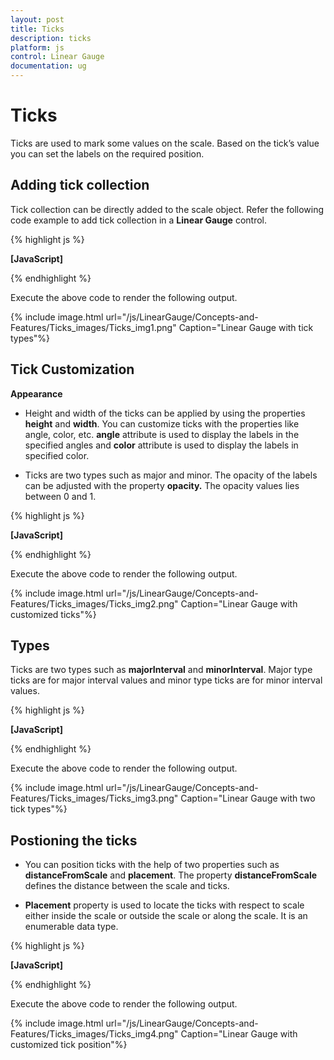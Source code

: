 ```yaml
---
layout: post
title: Ticks
description: ticks
platform: js
control: Linear Gauge
documentation: ug
---
```


# Ticks

Ticks are used to mark some values on the scale. Based on the tick’s value you can set the labels on the required position.

## Adding tick collection 

Tick collection can be directly added to the scale object. Refer the following code example to add tick collection in a **Linear Gauge** control.



{% highlight js %}

**[JavaScript]**
<div id="LinearGauge1"></div>
<script type="text/javascript">
$(function () {
//For Linear gauge rendering
$("#LinearGauge1").ejLinearGauge({enableAnimation:false,
//Adding frame object
frame: {
innerWidth: 8,
outerWidth: 10,
backgroundImageUrl: "../images/gauge/Gauge_linear_light.png"
}, value: 78,

//Adding scale collection
scales: [{width:5,
backgroundColor: "transparent", type: "roundedrectangle",
border: { color: "Grey", width: 1 },showBarPointers: true,

//Adding label collection
labels: [{ distanceFromScale: { x: -25, y: 0 } }],

//Adding marker pointer collection
markerPointers:[{width:10,length:10, value:60}],

//Adding bar pointer collection
barPointers: [{ width: 5, backgroundColor: "#95C7E0" },
{ width: 6, backgroundColor: "#EDC1D7",
distanceFromScale: -15,value:30,opacity:0.7 }],

//Adding tick collection
**ticks: [{**
type: "majorinterval", width: 2,
color: "#8c8c8c", distanceFromScale: { x: -10, y: 0 },position:"far"
**},**
**{**
type: "minorinterval", width: 1, height: 6,
color: "#8c8c8c", distanceFromScale: { x: -10, y: 0 }, position: "far"
**}]**
}]
});           });
</script>


{% endhighlight %}



Execute the above code to render the following output.

{% include image.html url="/js/LinearGauge/Concepts-and-Features/Ticks_images/Ticks_img1.png" Caption="Linear Gauge with tick types"%}



## Tick Customization

**Appearance**

* Height and width of the ticks can be applied by using the properties **height** and **width**. You can customize ticks with the properties like angle, color, etc. **angle** attribute is used to display the labels in the specified angles and **color** attribute is used to display the labels in specified color. 

* Ticks are two types such as major and minor. The opacity of the labels can be adjusted with the property **opacity.** The opacity values lies between 0 and 1.



{% highlight js %}

**[JavaScript]**
<div id="LinearGauge1"></div>
<script type="text/javascript">
$(function () {
//For Linear gauge rendering
$("#LinearGauge1").ejLinearGauge({enableAnimation:false,
//Adding scale object
frame: {
innerWidth: 8,
outerWidth: 10,
backgroundImageUrl: "../images/gauge/Gauge_linear_light.png"
}, value: 78,

//Adding scale collection
scales: [{
width:5,
backgroundColor: "transparent", type: "roundedrectangle",
border: { color: "Grey", width: 1 },showBarPointers: true,

//Adding label collection
labels: [{ distanceFromScale: { x: -25, y: 0 } }],

//Adding marker pointer collection
markerPointers:[{width:10,length:10, value:60}],

//Adding bar pointer collection
barPointers: [{ width: 5, backgroundColor: "#95C7E0" }],

//Adding ticks collection
ticks: [{
type: "majorinterval",
**width: 2,**
**height:14,**
**angle:10,**
**color: "Black",**
distanceFromScale: { x: -10, y: 0 },position:"far"
},
{
type: "minorinterval",
**width: 1,**
**height: 10,**
**opacity:0.5,**
**color: "Black",**
distanceFromScale: { x: -10, y: 0 }, position: "far"
}]
}]
});
});
</script>



{% endhighlight %}


Execute the above code to render the following output.

{% include image.html url="/js/LinearGauge/Concepts-and-Features/Ticks_images/Ticks_img2.png" Caption="Linear Gauge with customized ticks"%}

## Types

Ticks are two types such as **majorInterval** and **minorInterval**. Major type ticks are for major interval values and minor type ticks are for minor interval values.



{% highlight js %}

**[JavaScript]**
<div id="LinearGauge1"></div>
<script type="text/javascript">
$(function () {
//For Linear gauge rendering
$("#LinearGauge1").ejLinearGauge({enableAnimation:false,
//Adding frame object
frame: {
innerWidth: 8,
outerWidth: 10,
backgroundImageUrl: "../images/gauge/Gauge_linear_light.png"
}, value: 78,

//Adding scale collection
scales: [{width:5,
backgroundColor: "transparent", type: "roundedrectangle",
border: { color: "Grey", width: 1 },showBarPointers: true,

//Adding label collection
labels: [{ distanceFromScale: { x: -25, y: 0 } }],

//Adding marker pointer collection
markerPointers:[{width:10,length:10, value:60}],

//Adding bar pointer collection
barPointers: [{ width: 5, backgroundColor: "#95C7E0" }],

//Adding tick collection
ticks: [{
**type: "majorinterval",** width: 2,height:14,
color: "Black",position:"far"
},
{
**type: "minorinterval",**
}]
}]
});
});</script>


{% endhighlight %}



Execute the above code to render the following output.



{% include image.html url="/js/LinearGauge/Concepts-and-Features/Ticks_images/Ticks_img3.png" Caption="Linear Gauge with two tick types"%}

## Postioning the ticks

* You can position ticks with the help of two properties such as **distanceFromScale** and **placement**. The property **distanceFromScale** defines the distance between the scale and ticks. 

* **Placement** property is used to locate the ticks with respect to scale either inside the scale or outside the scale or along the scale. It is an enumerable data type.



{% highlight js %}

**[JavaScript]**
<div id="LinearGauge1"></div>
<script type="text/javascript">
$(function () {
// For Linear Gauge rendering
$("#LinearGauge1").ejLinearGauge({enableAnimation:false,
//Adding frame collection
frame: {
innerWidth: 8,
outerWidth: 10,
backgroundImageUrl: "../images/gauge/Gauge_linear_light.png"
}, value: 78,

//Adding scale collection
scales: [{width:5,
backgroundColor: "transparent", type: "roundedrectangle",
border: { color: "Grey", width: 1 },showBarPointers: true,

//Adding label collection
labels: [{ distanceFromScale: { x: -25, y: 0 } }],

//Adding marker pointer collection
markerPointers:[{width:10,length:10, value:60}],

//Adding bar pointer collection
barPointers: [{ width: 5, backgroundColor: "#95C7E0" }],

//Adding tick collection
ticks: [{
type: "majorinterval", width: 2,height:14,
color: "Black", **distanceFromScale: { x: -10, y: 0 },**
**position: "far",** color: "Red"
},
{
type: "minorinterval**",****distanceFromScale: { x: -10, y: 0 },**
color:"grey"
}]
}]
});
});
</script>


{% endhighlight %}



Execute the above code to render the following output.



{% include image.html url="/js/LinearGauge/Concepts-and-Features/Ticks_images/Ticks_img4.png" Caption="Linear Gauge with customized tick position"%}


